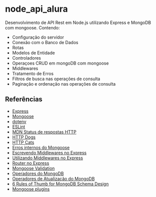 # node_api_alura

Desenvolvimento de API Rest em Node.js utilizando Express e MongoDB com mongoose.
Contendo: 

* Configuração do servidor
* Conexão com o Banco de Dados
* Rotas
* Modelos de Entidade
* Controladores
* Operaçoes CRUD em mongoDB com mongoose
* Middlewares
* Tratamento de Erros
* Filtros de busca nas operações de consulta
* Paginação e ordenação nas operações de consulta


## Referências

* [Express](https://expressjs.com/pt-br/)
* [Mongoose](https://mongoosejs.com/)
* [dotenv](https://npmjs.com/package/dotenv)
* [ESLint](https://eslint.org/docs/latest/integrate/nodejs-api)
* [MDN Status de respostas HTTP](https://developer.mozilla.org/pt-BR/docs/Web/HTTP/Status)
* [HTTP Dogs](https://httpstatusdogs.com/)
* [HTTP Cats](https://http.cat/)
* [Erros internos do Mongoose](https://mongoosejs.com/docs/api/error.html)
* [Escrevendo Middlewares no Express](https://expressjs.com/en/guide/writing-middleware.html)
* [Utilizando Middlewares no Express](https://expressjs.com/en/guide/using-middleware.html)
* [Router no Express](https://expressjs.com/en/api.html#router)
* [Mongoose Validation](https://mongoosejs.com/docs/validation.html)
* [Operadores do MongoDB](https://www.mongodb.com/pt-br/docs/manual/reference/operator/query/)
* [Operadores de Atualização do MongoDB](https://www.mongodb.com/pt-br/docs/manual/reference/operator/update/)
* [6 Rules of Thumb for MongoDB Schema Design](https://www.mongodb.com/blog/post/6-rules-of-thumb-for-mongodb-schema-design)
* [Mongoose plugins](https://mongoosejs.com/docs/plugins.html)


